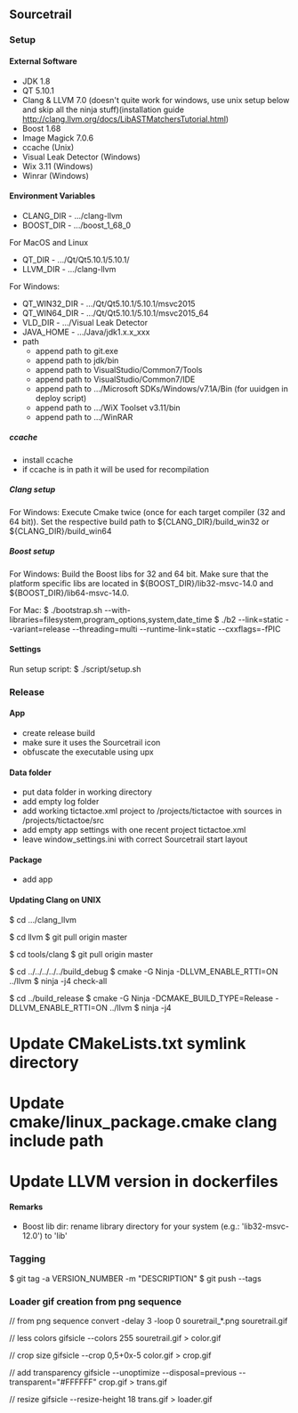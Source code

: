 ## Sourcetrail

### Setup

#### External Software

* JDK 1.8
* QT 5.10.1
* Clang & LLVM 7.0 (doesn't quite work for windows, use unix setup below and skip all the ninja stuff)(installation guide http://clang.llvm.org/docs/LibASTMatchersTutorial.html)
* Boost 1.68
* Image Magick 7.0.6
* ccache (Unix)
* Visual Leak Detector (Windows)
* Wix 3.11 (Windows)
* Winrar (Windows)

#### Environment Variables

* CLANG_DIR - .../clang-llvm
* BOOST_DIR - .../boost_1_68_0

For MacOS and Linux
* QT_DIR - .../Qt/Qt5.10.1/5.10.1/<IDE>
* LLVM_DIR - .../clang-llvm

For Windows:
* QT_WIN32_DIR - .../Qt/Qt5.10.1/5.10.1/msvc2015
* QT_WIN64_DIR - .../Qt/Qt5.10.1/5.10.1/msvc2015_64
* VLD_DIR - .../Visual Leak Detector
* JAVA_HOME - .../Java/jdk1.x.x_xxx
* path
	- append path to git.exe
	- append path to jdk/bin
	- append path to VisualStudio/Common7/Tools
	- append path to VisualStudio/Common7/IDE
	- append path to .../Microsoft SDKs/Windows/v7.1A/Bin (for uuidgen in deploy script)
	- append path to .../WiX Toolset v3.11/bin
	- append path to .../WinRAR

##### ccache

* install ccache
* if ccache is in path it will be used for recompilation

##### Clang setup

For Windows:
Execute Cmake twice (once for each target compiler (32 and 64 bit)). Set the respective build path to ${CLANG_DIR}/build_win32 or ${CLANG_DIR}/build_win64

##### Boost setup

For Windows:
Build the Boost libs for 32 and 64 bit. Make sure that the platform specific libs are located in ${BOOST_DIR}/lib32-msvc-14.0 and ${BOOST_DIR}/lib64-msvc-14.0.

For Mac:
$ ./bootstrap.sh --with-libraries=filesystem,program_options,system,date_time
$ ./b2 --link=static --variant=release --threading=multi --runtime-link=static --cxxflags=-fPIC

#### Settings

Run setup script:
$ ./script/setup.sh

### Release

#### App
* create release build
* make sure it uses the Sourcetrail icon
* obfuscate the executable using upx

#### Data folder
* put data folder in working directory
* add empty log folder
* add working tictactoe.xml project to /projects/tictactoe with sources in /projects/tictactoe/src
* add empty app settings with one recent project tictactoe.xml
* leave window_settings.ini with correct Sourcetrail start layout

#### Package
* add app

#### Updating Clang on UNIX

$ cd .../clang_llvm

$ cd llvm
$ git pull origin master

$ cd tools/clang
$ git pull origin master

$ cd ../../../../../build_debug
$ cmake -G Ninja -DLLVM_ENABLE_RTTI=ON ../llvm
$ ninja -j4 check-all

$ cd ../build_release
$ cmake -G Ninja -DCMAKE_BUILD_TYPE=Release -DLLVM_ENABLE_RTTI=ON ../llvm
$ ninja -j4

# Update CMakeLists.txt symlink directory
# Update cmake/linux_package.cmake clang include path
# Update LLVM version in dockerfiles

#### Remarks

* Boost lib dir: rename library directory for your system (e.g.: 'lib32-msvc-12.0') to 'lib'

### Tagging

$ git tag -a VERSION_NUMBER -m "DESCRIPTION"
$ git push --tags

### Loader gif creation from png sequence

// from png sequence
convert -delay 3 -loop 0 souretrail_*.png souretrail.gif

// less colors
gifsicle --colors 255 souretrail.gif > color.gif

// crop size
gifsicle --crop 0,5+0x-5 color.gif > crop.gif

// add transparency
gifsicle --unoptimize --disposal=previous --transparent="#FFFFFF" crop.gif > trans.gif

// resize
gifsicle --resize-height 18 trans.gif > loader.gif
